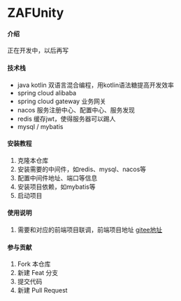 # ZAFUnity

#### 介绍

正在开发中，以后再写

#### 技术栈

- java kotlin 双语言混合编程，用kotlin语法糖提高开发效率
- spring cloud alibaba
- spring cloud gateway 业务网关
- nacos 服务注册中心、配置中心、服务发现
- redis 缓存jwt，使得服务器可以踢人
- mysql / mybatis

#### 安装教程

1. 克隆本仓库
2. 安装需要的中间件，如redis、mysql、nacos等
3. 配置中间件地址、端口等信息
4. 安装项目依赖，如mybatis等
5. 启动项目

#### 使用说明

1. 需要和对应的前端项目联调，前端项目地址 [gitee地址](https://gitee.com/colablack/ZAFUnity-frontend)

#### 参与贡献

1. Fork 本仓库
2. 新建 Feat 分支
3. 提交代码
4. 新建 Pull Request
